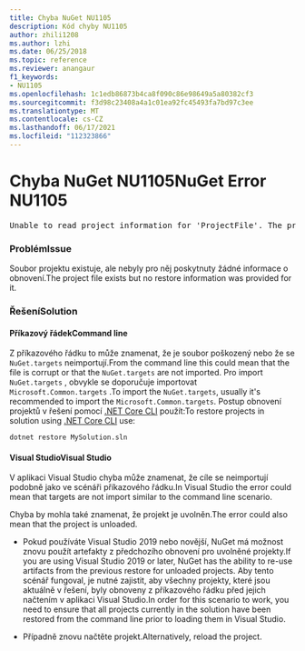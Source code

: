 ```yaml
---
title: Chyba NuGet NU1105
description: Kód chyby NU1105
author: zhili1208
ms.author: lzhi
ms.date: 06/25/2018
ms.topic: reference
ms.reviewer: anangaur
f1_keywords:
- NU1105
ms.openlocfilehash: 1c1edb86873b4ca8f090c86e98649a5a80382cf3
ms.sourcegitcommit: f3d98c23408a4a1c01ea92fc45493fa7bd97c3ee
ms.translationtype: MT
ms.contentlocale: cs-CZ
ms.lasthandoff: 06/17/2021
ms.locfileid: "112323866"
---
```

# <a name="nuget-error-nu1105"></a><span data-ttu-id="e1b1b-103">Chyba NuGet NU1105</span><span class="sxs-lookup"><span data-stu-id="e1b1b-103">NuGet Error NU1105</span></span>

<pre>Unable to read project information for 'ProjectFile'. The project file may be invalid or missing targets required for restore.</pre>

### <a name="issue"></a><span data-ttu-id="e1b1b-104">Problém</span><span class="sxs-lookup"><span data-stu-id="e1b1b-104">Issue</span></span>
<span data-ttu-id="e1b1b-105">Soubor projektu existuje, ale nebyly pro něj poskytnuty žádné informace o obnovení.</span><span class="sxs-lookup"><span data-stu-id="e1b1b-105">The project file exists but no restore information was provided for it.</span></span>

### <a name="solution"></a><span data-ttu-id="e1b1b-106">Řešení</span><span class="sxs-lookup"><span data-stu-id="e1b1b-106">Solution</span></span>

#### <a name="command-line"></a><span data-ttu-id="e1b1b-107">Příkazový řádek</span><span class="sxs-lookup"><span data-stu-id="e1b1b-107">Command line</span></span>

<span data-ttu-id="e1b1b-108">Z příkazového řádku to může znamenat, že je soubor poškozený nebo že se `NuGet.targets` neimportují.</span><span class="sxs-lookup"><span data-stu-id="e1b1b-108">From the command line this could mean that the file is corrupt or that the `NuGet.targets` are not imported.</span></span>
<span data-ttu-id="e1b1b-109">Pro import `NuGet.targets` , obvykle se doporučuje importovat `Microsoft.Common.targets` .</span><span class="sxs-lookup"><span data-stu-id="e1b1b-109">To import the `NuGet.targets`, usually it's recommended to import the `Microsoft.Common.targets`.</span></span>
<span data-ttu-id="e1b1b-110">Postup obnovení projektů v řešení pomocí [.NET Core CLI](../../consume-packages/install-use-packages-dotnet-cli.md) použít:</span><span class="sxs-lookup"><span data-stu-id="e1b1b-110">To restore projects in solution using [.NET Core CLI](../../consume-packages/install-use-packages-dotnet-cli.md) use:</span></span>
```dotnetcli
dotnet restore MySolution.sln
```
#### <a name="visual-studio"></a><span data-ttu-id="e1b1b-111">Visual Studio</span><span class="sxs-lookup"><span data-stu-id="e1b1b-111">Visual Studio</span></span>

<span data-ttu-id="e1b1b-112">V aplikaci Visual Studio chyba může znamenat, že cíle se neimportují podobně jako ve scénáři příkazového řádku.</span><span class="sxs-lookup"><span data-stu-id="e1b1b-112">In Visual Studio the error could mean that targets are not import similar to the command line scenario.</span></span>

<span data-ttu-id="e1b1b-113">Chyba by mohla také znamenat, že projekt je uvolněn.</span><span class="sxs-lookup"><span data-stu-id="e1b1b-113">The error could also mean that the project is unloaded.</span></span>

* <span data-ttu-id="e1b1b-114">Pokud používáte Visual Studio 2019 nebo novější, NuGet má možnost znovu použít artefakty z předchozího obnovení pro uvolněné projekty.</span><span class="sxs-lookup"><span data-stu-id="e1b1b-114">If you are using Visual Studio 2019 or later, NuGet has the ability to re-use artifacts from the previous restore for unloaded projects.</span></span> <span data-ttu-id="e1b1b-115">Aby tento scénář fungoval, je nutné zajistit, aby všechny projekty, které jsou aktuálně v řešení, byly obnoveny z příkazového řádku před jejich načtením v aplikaci Visual Studio.</span><span class="sxs-lookup"><span data-stu-id="e1b1b-115">In order for this scenario to work, you need to ensure that all projects currently in the solution have been restored from the command line prior to loading them in Visual Studio.</span></span>

* <span data-ttu-id="e1b1b-116">Případně znovu načtěte projekt.</span><span class="sxs-lookup"><span data-stu-id="e1b1b-116">Alternatively, reload the project.</span></span>
